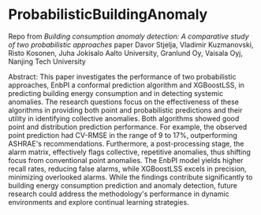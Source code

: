 # ProbabilisticBuildingAnomaly
Repo from *Building consumption anomaly detection: A comparative study of two probabilistic approaches* paper
Davor Stjelja, Vladimir Kuzmanovski, Risto Kosonen, Juha Jokisalo 
Aalto University, Granlund Oy, Vaisala Oyj, Nanjing Tech University


Abstract:
This paper investigates the performance of two probabilistic approaches, EnbPI a conformal prediction algorithm and XGBoostLSS, in predicting building energy consumption and in detecting systemic anomalies. The research questions focus on the effectiveness of these algorithms in providing both point and probabilistic predictions and their utility in identifying collective anomalies. Both algorithms showed good point and distribution prediction performance. For example, the observed point prediction had CV-RMSE in the range of 9 to 17\%, outperforming ASHRAE's recommendations. Furthermore, a post-processing stage, the alarm matrix, effectively flags collective, repetitive anomalies, thus shifting focus from conventional point anomalies. The EnbPI model yields higher recall rates, reducing false alarms, while XGBoostLSS excels in precision, minimizing overlooked alarms. While the findings contribute significantly to building energy consumption prediction and anomaly detection, future research could address the methodology's performance in dynamic environments and explore continual learning strategies.
